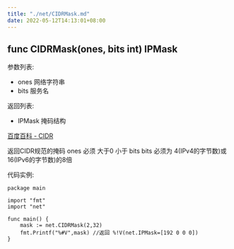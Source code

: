 ```yaml
---
title: "./net/CIDRMask.md"
date: 2022-05-12T14:13:01+08:00
---
```

## func CIDRMask(ones, bits int) IPMask

参数列表:

- ones 网络字符串
- bits 服务名

返回列表:

- IPMask 掩码结构

[百度百科 - CIDR](http://baike.baidu.com/view/4217886.htm)

返回CIDR规范的掩码
ones 必须 大于0 小于 bits
bits 必须为 4(IPv4的字节数)或16(IPv6的字节数)的8倍


代码实例:

	package main
	
	import "fmt"
	import "net"
	
	func main() {
		mask := net.CIDRMask(2,32)
		fmt.Printf("%#V",mask) //返回 %!V(net.IPMask=[192 0 0 0])
	}

